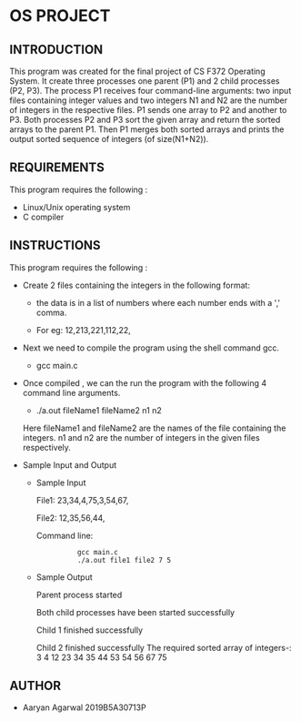 # OS PROJECT 

INTRODUCTION
------------

This program was created for the final project of CS F372 Operating System.
It create three processes one parent (P1) and 2 child processes (P2, P3).
The process P1 receives four command-line arguments: two input files containing integer values
and two integers N1 and N2 are the number of integers in the respective files.
P1 sends one array to P2 and another to P3. Both processes P2 and P3 sort the given array and
return the sorted arrays to the parent P1. Then P1 merges both sorted arrays and prints the output
sorted sequence of integers (of size(N1+N2)).

REQUIREMENTS
------------

This program requires the following :

 * Linux/Unix operating system
 * C compiler
 
INSTRUCTIONS
------------

This program requires the following :
* Create 2 files containing the integers in the following format:

   - the data is in a list of numbers where each number  ends with a ',' comma.

   - For eg:
     12,213,221,112,22,

 * Next we need to compile the program using the shell command gcc.
   - gcc main.c
 * Once compiled , we can the run the program with the following 4 command line arguments.
   - ./a.out fileName1 fileName2 n1 n2
   
   Here fileName1 and fileName2 are the names of the file containing the integers. n1 and n2 are the number of integers in the given files respectively.
 * Sample Input and Output 
   - Sample Input
    
     File1: 23,34,4,75,3,54,67,
     
     File2: 12,35,56,44,
     
     Command line: 
     
                   gcc main.c
                   ./a.out file1 file2 7 5
   - Sample Output 
  
     Parent process started 
     
     Both child processes have been started successfully 
   
     Child 1 finished successfully 
   
     Child 2 finished successfully 
     The required sorted array of integers-:
     3 4 12 23 34 35 44 53 54 56 67 75
   
AUTHOR
------------
* Aaryan Agarwal 2019B5A30713P

